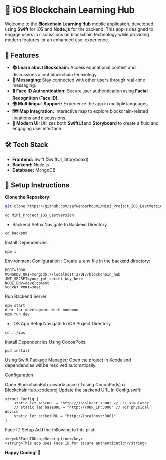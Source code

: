 # 📱 iOS Blockchain Learning Hub

Welcome to the **Blockchain Learning Hub** mobile application, developed using **Swift** for iOS and **Node.js** for the backend. This app is designed to engage users in discussions on blockchain technology while providing modern features for an enhanced user experience.

## 🚀 Features

- **📚 Learn about Blockchain:** Access educational content and discussions about blockchain technology.
- **💬 Messaging:** Stay connected with other users through real-time messaging.
- **🔒 Face ID Authentication:** Secure user authentication using **Facial Recognition (Face ID)**.
- **🌍 Multilingual Support:** Experience the app in multiple languages.
- **🗺️ Map Integration:** Interactive map to explore blockchain-related locations and discussions.
- **🎨 Modern UI:** Utilizes both **SwiftUI** and **Storyboard** to create a fluid and engaging user interface.

## 🛠️ Tech Stack

- **Frontend:** Swift (SwiftUI, Storyboard)
- **Backend:** Node.js
- **Database:** MongoDB

## 📝 Setup Instructions

 **Clone the Repository:**
   ```bash
   git clone https://github.com/safwenbarhoumi/Mini_Project_IOS_LastVersion
```
```
cd Mini_Project_IOS_LastVersion
```

* Backend Setup
Navigate to Backend Directory

```
cd backend
```
Install Dependencies

```
npm i
```

Environment Configuration :
Create a .env file in the backend directory:
```
PORT=3000
MONGODB_URI=mongodb://localhost:27017/blockchain_hub
JWT_SECRET=your_jwt_secret_key_here
NODE_ENV=development
SOCKET_PORT=3001
```

Run Backend Server

```
npm start
# or for development with nodemon
npm run dev
```

* iOS App Setup
Navigate to iOS Project Directory

```
cd ../ios
```
Install Dependencies
Using CocoaPods:
```
pod install
```
Using Swift Package Manager:
Open the project in Xcode and dependencies will be resolved automatically.

Configuration

Open BlockchainHub.xcworkspace (if using CocoaPods) or BlockchainHub.xcodeproj
Update the backend URL in Config.swift:

```
struct Config {
    static let baseURL = "http://localhost:3000" // For simulator
    // static let baseURL = "http://YOUR_IP:3000" // For physical device
    static let socketURL = "http://localhost:3001"
}
```

Face ID Setup
Add the following to Info.plist:

```
<key>NSFaceIDUsageDescription</key>
<string>This app uses Face ID for secure authentication</string>
```
**Happy Coding! 🚀**
